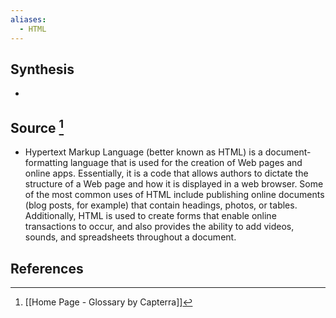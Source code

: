 ```yaml
---
aliases:
  - HTML
---
```

## Synthesis
- 
## Source [^1]
- Hypertext Markup Language (better known as HTML) is a document-formatting language that is used for the creation of Web pages and online apps. Essentially, it is a code that allows authors to dictate the structure of a Web page and how it is displayed in a web browser. Some of the most common uses of HTML include publishing online documents (blog posts, for example) that contain headings, photos, or tables. Additionally, HTML is used to create forms that enable online transactions to occur, and also provides the ability to add videos, sounds, and spreadsheets throughout a document.
## References

[^1]: [[Home Page - Glossary by Capterra]]